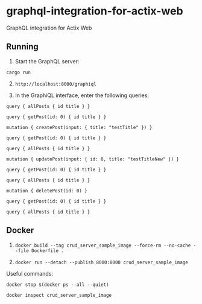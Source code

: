 # graphql-integration-for-actix-web
GraphQL integration for Actix Web

## Running

1. Start the GraphQL server:

`cargo run`

2. `http://localhost:8000/graphiql`

3. In the GraphiQL interface, enter the following queries:

`query { allPosts { id title } }`

`query { getPost(id: 0) { id title } }`

`mutation { createPost(input: { title: "testTitle" }) }`

`query { getPost(id: 0) { id title } }`

`query { allPosts { id title } }`

`mutation { updatePost(input: { id: 0, title: "testTitleNew" }) }`

`query { getPost(id: 0) { id title } }`

`query { allPosts { id title } }`

`mutation { deletePost(id: 0) }`

`query { getPost(id: 0) { id title } }`

`query { allPosts { id title } }`

## Docker

1. `docker build --tag crud_server_sample_image --force-rm --no-cache --file Dockerfile .`

2. `docker run --detach --publish 8000:8000 crud_server_sample_image`

Useful commands:

`docker stop $(docker ps --all --quiet)`

`docker inspect crud_server_sample_image`

